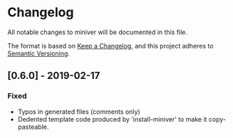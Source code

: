 # Changelog
All notable changes to miniver will be documented in this file.

The format is based on [Keep a Changelog](https://keepachangelog.com/en/1.0.0/),
and this project adheres to [Semantic Versioning](https://semver.org/spec/v2.0.0.html).

## [0.6.0] - 2019-02-17
### Fixed
- Typos in generated files (comments only)
- Dedented template code produced by 'install-miniver' to make it copy-pasteable.
